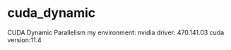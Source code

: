 # cuda_dynamic
CUDA Dynamic Parallelism
my environment:
nvidia driver: 470.141.03
cuda version:11.4
